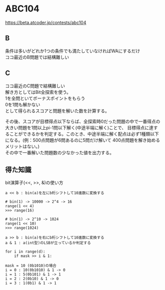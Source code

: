 # ABC104
https://beta.atcoder.jp/contests/abc104

## B
条件は多いがどれか1つの条件でも満たしていなければWAにするだけ  
ココ最近のB問題では結構難しい


## C
ココ最近のC問題で結構難しい  
解き方としてはBit全探索を使う。  
1を全問といてボーナスポイントをもらう  
0を1問も解かない  
として得られるスコアと問題を解いた数を計算する。  


その後、スコアが目標得点以下ならば、全探索時0だった問題の中で一番得点の大きい問題を1問以上pi-1問以下解く(中途半端に解く)ことで、
目標得点に達することができるかを判定する。このとき、中途半端に解く配点は必ず1種類以下になる。(例：500点問題が6問あるのに5問だけ解いて
400点問題を解き始めるメリットはない。)  
その中で一番解いた問題数の少なかった値を出力する。

## 得た知識
bit演算子(<<, >>, &)の使い方


```
a << b : bin(a)を左にb桁シフトして10進数に変換する

# bin(1) -> 10000 -> 2^4 -> 16
range(1 << 4)
>>> range(16)

# bin(1) -> 2^10 -> 1024
range(1 << 10)
>>> range(1024)
```

```
a >> b : bin(a)を右にb桁シフトして10進数に変換する
a & 1 : a(int型)のLSBが立っているか判定する

for i in range(d):
    if mask >> i & 1:

mask = 10 (0b1010)の場合
i = 0 : 10(0b1010) & 1 -> 0
i = 1 : 5(0b101) & 1 -> 1
i = 2 : 2(0b10) & 1 -> 0
i = 3 : 1(0b1) & 1 -> 1
```
